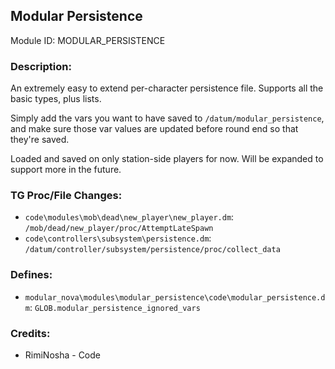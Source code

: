## Modular Persistence

Module ID: MODULAR_PERSISTENCE

### Description:

An extremely easy to extend per-character persistence file. Supports all the basic types, plus lists.

Simply add the vars you want to have saved to `/datum/modular_persistence`, and make sure those var values are updated before round end so that they're saved.

Loaded and saved on only station-side players for now. Will be expanded to support more in the future.

### TG Proc/File Changes:

- `code\modules\mob\dead\new_player\new_player.dm`: `/mob/dead/new_player/proc/AttemptLateSpawn`
- `code\controllers\subsystem\persistence.dm`: `/datum/controller/subsystem/persistence/proc/collect_data`

### Defines:

- `modular_nova\modules\modular_persistence\code\modular_persistence.dm`: `GLOB.modular_persistence_ignored_vars`

### Credits:
- RimiNosha - Code
